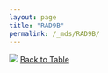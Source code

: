 ```yaml
---
layout: page
title: "RAD9B"
permalink: /_mds/RAD9B/
---
```


![](../../alns_9.28.22/aln_5HSAA088286_0.960.png?raw=true
)
[Back to Table](../../display)

